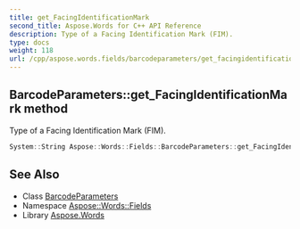 ```yaml
---
title: get_FacingIdentificationMark
second_title: Aspose.Words for C++ API Reference
description: Type of a Facing Identification Mark (FIM).
type: docs
weight: 118
url: /cpp/aspose.words.fields/barcodeparameters/get_facingidentificationmark/
---
```

## BarcodeParameters::get_FacingIdentificationMark method


Type of a Facing Identification Mark (FIM).

```cpp
System::String Aspose::Words::Fields::BarcodeParameters::get_FacingIdentificationMark() const
```

## See Also

* Class [BarcodeParameters](../)
* Namespace [Aspose::Words::Fields](../../)
* Library [Aspose.Words](../../../)
